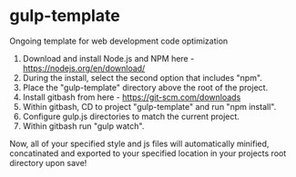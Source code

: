 # gulp-template
Ongoing template for web development code optimization

1.  Download and install Node.js and NPM here - https://nodejs.org/en/download/
2.  During the install, select the second option that includes "npm".
3.  Place the "gulp-template" directory above the root of the project.
4.  Install gitbash from here - https://git-scm.com/downloads
5.  Within gitbash, CD to project "gulp-template" and run "npm install".
6.  Configure gulp.js directories to match the current project.
7.  Within gitbash run "gulp watch".

Now, all of your specified style and js files will automatically minified, concatinated and exported to your specified location in your projects root directory upon save!
